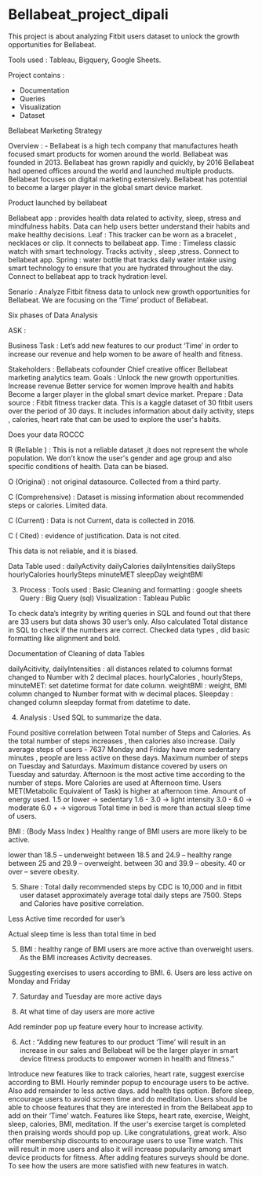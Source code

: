 # Bellabeat_project_dipali

This project is about analyzing Fitbit users dataset to unlock the growth opportunities for Bellabeat.

Tools used : Tableau, Bigquery, Google Sheets.

Project contains :
  - Documentation
  - Queries
  - Visualization
  - Dataset



Bellabeat Marketing Strategy

Overview : - Bellabeat is a high tech company that manufactures heath focused smart products for women around the world. 
Bellabeat was founded in 2013.
Bellabeat has grown rapidly and quickly, by 2016 Bellabeat had opened offices around the world and launched multiple products.
Bellabeat focuses on digital marketing extensively.
Bellabeat has potential to become a larger player in the global smart device market.

Product launched by bellabeat

Bellabeat app :  provides health data related to activity, sleep, stress and mindfulness habits.
Data can help users better understand their habits and make healthy decisions.
Leaf :  This tracker can be worn as a bracelet , necklaces  or clip. It connects to bellabeat app.
Time :  Timeless classic watch with smart technology. Tracks activity , sleep ,stress. 
 Connect to bellabeat app.
Spring : water bottle that tracks daily water intake using smart technology to ensure that you are hydrated throughout the day. Connect to bellabeat app to track hydration level.


Senario : Analyze Fitbit fitness data to unlock new growth opportunities for Bellabeat. We are focusing on the ‘Time’ product of Bellabeat.

Six phases of Data Analysis 

ASK : 

Business Task : Let’s add  new features to our product ‘Time’ in order to increase our revenue and help women to be aware of health and fitness.

Stakeholders : 
Bellabeats cofounder
Chief creative officer
Bellabeat marketing analytics team.
		Goals : 
Unlock the new growth opportunities.
Increase revenue
Better service for women
Improve health and habits
Become a larger player in the global smart device market.
Prepare : 
	Data source : Fitbit fitness tracker data.
	This is a kaggle dataset of 30 fitbit users over the   period of 30 days. It includes information about daily activity, steps , calories, heart rate that can be used to explore the user's habits.

Does your data ROCCC

R (Reliable ) : This is not a reliable dataset ,it does not represent the whole population. We don’t know the user's gender and  age group and also specific conditions of health. Data can be biased. 

O (Original) : not original datasource. Collected from a third party.

C (Comprehensive) : Dataset is missing information about recommended steps or calories. 
Limited data. 

C (Current) : Data is not Current, data is collected in 2016.

C ( Cited) : evidence of justification. Data is not cited.

This data is not reliable, and it is biased.

Data Table used :
dailyActivity
dailyCalories
dailyIntensities
dailySteps
hourlyCalories
hourlySteps
minuteMET
sleepDay
weightBMI

3. Process : 
 	Tools used : 
		Basic Cleaning and formatting : google sheets
		Query : Big Query (sql)
		Visualization : Tableau Public

To check data’s integrity by writing queries in SQL and found out that there are 33 users but data shows 30 user’s only.
Also calculated Total distance in SQL to check if the numbers are correct.
Checked data types , did basic formatting like alignment and bold. 

Documentation of Cleaning of data Tables

dailyAcitivity, dailyIntensities : all distances related to columns format changed to Number with 2 decimal places.
hourlyCalories , hourlySteps, minuteMET: set datetime format for date column.
weightBMI : weight, BMI column changed to Number format with w decimal places.
Sleepday : changed column sleepday format from datetime to date.

4. Analysis : Used SQL to summarize the data.


Found positive correlation between Total number of Steps and Calories.
  As the total number of steps increases , then calories also increase.
Daily average steps of users - 7637
Monday and Friday have more sedentary minutes , people are less active on these days.
Maximum number of steps on Tuesday and Saturdays.
Maximum distance covered by users on Tuesday and saturday.
Afternoon is the most active time according to the number of steps.
More Calories are used at Afternoon time.
Users MET(Metabolic Equivalent of Task)  is higher at afternoon time.
Amount of energy used.
1.5 or lower  -> sedentary
1.6 - 3.0       -> light intensity
3.0 - 6.0       -> moderate
6.0 +            -> vigorous
Total time in bed is more than actual sleep time of users.

BMI : (Body Mass Index )
Healthy range of BMI users are more likely to be active. 

lower than 18.5 –    underweight
between 18.5 and 24.9 – healthy range
between 25 and 29.9 –    overweight.
between 30 and 39.9 –     obesity.
40 or over – severe obesity.
 
 
 
 
 
 
5.  Share : 
Total daily recommended steps by CDC is 10,000 and in fitbit user dataset approximately average total daily steps are 7500.
Steps and Calories have positive correlation.

Less Active time recorded for user’s

Actual sleep time is less than total time in bed


5. BMI : healthy range of BMI users are more active than overweight users. As the BMI increases Activity decreases.

Suggesting exercises to users according to BMI.
6. Users are less active on Monday and Friday

7. Saturday and Tuesday are more active days

8. At what time of day users are more active




Add reminder pop up feature every hour to increase activity.

6. Act : 
“Adding new features to our product ‘Time’ will result in an increase in our sales and Bellabeat will be the larger player in smart device fitness products to empower women in health and fitness.”

Introduce new features like to track calories, heart rate, suggest exercise according to BMI.
Hourly reminder popup to encourage users to be active.
Also add remainder to less active days.
add health tips option.
Before sleep, encourage users to avoid screen time and do meditation.
Users should be able to choose features that they are interested in from the Bellabeat app to add on their ‘Time’ watch. Features like Steps, heart rate, exercise, Weight, sleep, calories, BMI, meditation.
If the user's exercise target is completed then praising words should pop up. Like congratulations, great work.
Also offer membership discounts to encourage users to use Time watch. This will result in more users and also it will increase popularity among smart device products for fitness.
After adding features surveys should be done. To see how the users are more satisfied with new features in watch.

